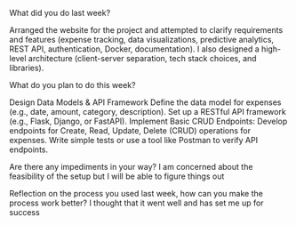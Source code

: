 




What did you do last week?

Arranged the website for the project and attempted to clarify requirements and features (expense tracking, data visualizations, predictive analytics, REST API, authentication, Docker, documentation). I also designed a high-level architecture (client-server separation, tech stack choices, and libraries).

What do you plan to do this week?

Design Data Models & API Framework
Define the data model for expenses (e.g., date, amount, category, description).
Set up a RESTful API framework (e.g., Flask, Django, or FastAPI).
Implement Basic CRUD Endpoints:
Develop endpoints for Create, Read, Update, Delete (CRUD) operations for expenses.
Write simple tests or use a tool like Postman to verify API endpoints.

Are there any impediments in your way? I am concerned about the feasibility of the setup but I will be able to figure things out 

Reflection on the process you used last week, how can you make the process work better? I thought that it went well and has set me up for success

